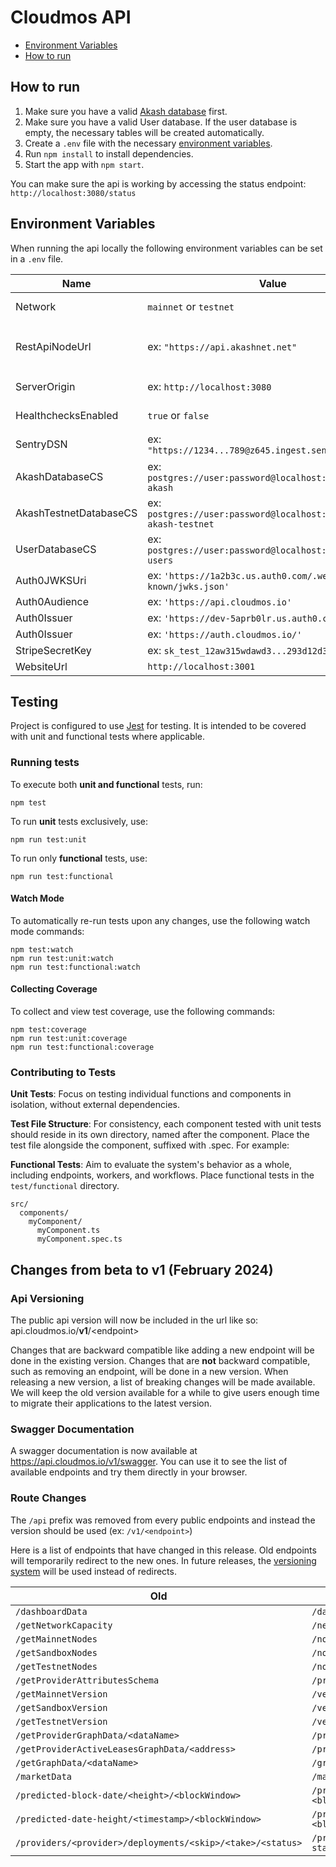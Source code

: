 # Cloudmos API

- [Environment Variables](#environment-variables)
- [How to run](#how-to-run)

## How to run

1. Make sure you have a valid [Akash database](../README.md#how-to-run) first.
2. Make sure you have a valid User database. If the user database is empty, the necessary tables will be created automatically.
3. Create a `.env` file with the necessary [environment variables](#environment-variables).
4. Run `npm install` to install dependencies.
5. Start the app with `npm start`.

You can make sure the api is working by accessing the status endpoint: `http://localhost:3080/status`

## Environment Variables

When running the api locally the following environment variables can be set in a `.env` file.

| Name                   | Value                                                                | Note                                                                                                                                         |
| ---------------------- | -------------------------------------------------------------------- | -------------------------------------------------------------------------------------------------------------------------------------------- |
| Network                | `mainnet` or `testnet`                                               | Specify if the api should be in mainnet or testnet mode. Default: `mainnet`.                                                                 |
| RestApiNodeUrl         | ex: `"https://api.akashnet.net"`                                     | Rest api to use. Will default to `"https://rest.cosmos.directory/akash"` for mainnet and `"https://api.testnet-02.aksh.pw:443"` for testnet. |
| ServerOrigin           | ex: `http://localhost:3080`                                          | Origin of the api server. Will be used to populate the swagger server list.                                                                  |
| HealthchecksEnabled    | `true` or `false`                                                    | Specify if the [Scheduler](./src/index.ts#L42) should send health check pings.                                                               |
| SentryDSN              | ex: `"https://1234...789@z645.ingest.sentry.io/1234"`                | [Sentry DSN](https://docs.sentry.io/product/sentry-basics/dsn-explainer/) used when [initializing](./src/index.ts#L29) Sentry                |
| AkashDatabaseCS        | ex: `postgres://user:password@localhost:5432/cloudmos-akash`         | Akash Database Connection String                                                                                                             |
| AkashTestnetDatabaseCS | ex: `postgres://user:password@localhost:5432/cloudmos-akash-testnet` | Akash Testnet Database Connection String                                                                                                     |
| UserDatabaseCS         | ex: `postgres://user:password@localhost:5432/cloudmos-users`         | User Database Connection String                                                                                                              |
| Auth0JWKSUri           | ex: `'https://1a2b3c.us.auth0.com/.well-known/jwks.json'`            |
| Auth0Audience          | ex: `'https://api.cloudmos.io'`                                      |
| Auth0Issuer            | ex: `'https://dev-5aprb0lr.us.auth0.com/'`                           |
| Auth0Issuer            | ex: `'https://auth.cloudmos.io/'`                                    |
| StripeSecretKey        | ex: `sk_test_12aw315wdawd3...293d12d32df8jf`                         |
| WebsiteUrl             | `http://localhost:3001`                                              |

## Testing

Project is configured to use [Jest](https://jestjs.io/) for testing. It is intended to be covered with unit and functional tests where applicable.

### Running tests

To execute both **unit and functional** tests, run:

```shell
npm test
```

To run **unit** tests exclusively, use:

```shell
npm run test:unit
```

To run only **functional** tests, use:

```shell
npm run test:functional
```

#### Watch Mode

To automatically re-run tests upon any changes, use the following watch mode commands:

```shell
npm test:watch
npm run test:unit:watch
npm run test:functional:watch
```

#### Collecting Coverage

To collect and view test coverage, use the following commands:

```shell
npm test:coverage
npm run test:unit:coverage
npm run test:functional:coverage
```

### Contributing to Tests

**Unit Tests**: Focus on testing individual functions and components in isolation, without external dependencies.

**Test File Structure**: For consistency, each component tested with unit tests should reside in its own directory, named after the component. Place the test file alongside the component, suffixed with .spec. For example:

**Functional Tests**: Aim to evaluate the system's behavior as a whole, including endpoints, workers, and workflows. Place functional tests in the `test/functional` directory.

```
src/
  components/
    myComponent/
      myComponent.ts
      myComponent.spec.ts
```

## Changes from **beta** to **v1** (February 2024)

### Api Versioning

The public api version will now be included in the url like so: api.cloudmos.io/**v1**/\<endpoint>

Changes that are backward compatible like adding a new endpoint will be done in the existing version.
Changes that are **not** backward compatible, such as removing an endpoint, will be done in a new version. When releasing a new version, a list of breaking changes will be made available. We will keep the old version available for a while to give users enough time to migrate their applications to the latest version.

### Swagger Documentation

A swagger documentation is now available at https://api.cloudmos.io/v1/swagger. You can use it to see the list of available endpoints and try them directly in your browser.

### Route Changes

The `/api` prefix was removed from every public endpoints and instead the version should be used (ex: `/v1/<endpoint>`)

Here is a list of endpoints that have changed in this release. Old endpoints will temporarily redirect to the new ones. In future releases, the [versioning system](#api-versioning) will be used instead of redirects.

| Old                                                        | New                                                               |
| ---------------------------------------------------------- | ----------------------------------------------------------------- |
| `/dashboardData`                                           | `/dashboard-data`                                                 |
| `/getNetworkCapacity`                                      | `/network-capacity`                                               |
| `/getMainnetNodes`                                         | `/nodes/mainnet`                                                  |
| `/getSandboxNodes`                                         | `/nodes/sandbox`                                                  |
| `/getTestnetNodes`                                         | `/nodes/testnet`                                                  |
| `/getProviderAttributesSchema`                             | `/provider-attributes-schema`                                     |
| `/getMainnetVersion`                                       | `/version/mainnet`                                                |
| `/getSandboxVersion`                                       | `/version/sandbox`                                                |
| `/getTestnetVersion`                                       | `/version/testnet`                                                |
| `/getProviderGraphData/<dataName>`                         | `/provider-graph-data/<dataName>`                                 |
| `/getProviderActiveLeasesGraphData/<address>`              | `/provider-active-leases-graph-data/<address>`                    |
| `/getGraphData/<dataName>`                                 | `/graph-data/<dataName>`                                          |
| `/marketData`                                              | `/market-data`                                                    |
| `/predicted-block-date/<height>/<blockWindow>`             | `/predicted-block-date/<height>?blockWindow=<blockWindow>`        |
| `/predicted-date-height/<timestamp>/<blockWindow>`         | `/predicted-date-height/<timestamp>?blockWindow=<blockWindow>`    |
| `/providers/<provider>/deployments/<skip>/<take>/<status>` | `/providers/<provider>/deployments/<skip>/<take>?status=<status>` |
